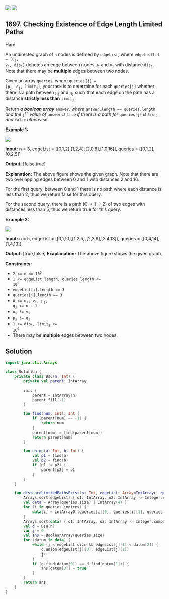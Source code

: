 [![](https://img.shields.io/github/stars/javadev/LeetCode-in-Kotlin?label=Stars&style=flat-square)](https://github.com/javadev/LeetCode-in-Kotlin)
[![](https://img.shields.io/github/forks/javadev/LeetCode-in-Kotlin?label=Fork%20me%20on%20GitHub%20&style=flat-square)](https://github.com/javadev/LeetCode-in-Kotlin/fork)

## 1697\. Checking Existence of Edge Length Limited Paths

Hard

An undirected graph of `n` nodes is defined by `edgeList`, where <code>edgeList[i] = [u<sub>i</sub>, v<sub>i</sub>, dis<sub>i</sub>]</code> denotes an edge between nodes <code>u<sub>i</sub></code> and <code>v<sub>i</sub></code> with distance <code>dis<sub>i</sub></code>. Note that there may be **multiple** edges between two nodes.

Given an array `queries`, where <code>queries[j] = [p<sub>j</sub>, q<sub>j</sub>, limit<sub>j</sub>]</code>, your task is to determine for each `queries[j]` whether there is a path between <code>p<sub>j</sub></code> and <code>q<sub>j</sub></code> such that each edge on the path has a distance **strictly less than** <code>limit<sub>j</sub></code> .

Return _a **boolean array**_ `answer`_, where_ `answer.length == queries.length` _and the_ <code>j<sup>th</sup></code> _value of_ `answer` _is_ `true` _if there is a path for_ `queries[j]` _is_ `true`_, and_ `false` _otherwise_.

**Example 1:**

![](https://assets.leetcode.com/uploads/2020/12/08/h.png)

**Input:** n = 3, edgeList = \[\[0,1,2],[1,2,4],[2,0,8],[1,0,16]], queries = \[\[0,1,2],[0,2,5]]

**Output:** [false,true]

**Explanation:** The above figure shows the given graph. Note that there are two overlapping edges between 0 and 1 with distances 2 and 16.

For the first query, between 0 and 1 there is no path where each distance is less than 2, thus we return false for this query.

For the second query, there is a path (0 -> 1 -> 2) of two edges with distances less than 5, thus we return true for this query.

**Example 2:**

![](https://assets.leetcode.com/uploads/2020/12/08/q.png)

**Input:** n = 5, edgeList = \[\[0,1,10],[1,2,5],[2,3,9],[3,4,13]], queries = \[\[0,4,14],[1,4,13]]

**Output:** [true,false] **Exaplanation:** The above figure shows the given graph.

**Constraints:**

*   <code>2 <= n <= 10<sup>5</sup></code>
*   <code>1 <= edgeList.length, queries.length <= 10<sup>5</sup></code>
*   `edgeList[i].length == 3`
*   `queries[j].length == 3`
*   <code>0 <= u<sub>i</sub>, v<sub>i</sub>, p<sub>j</sub>, q<sub>j</sub> <= n - 1</code>
*   <code>u<sub>i</sub> != v<sub>i</sub></code>
*   <code>p<sub>j</sub> != q<sub>j</sub></code>
*   <code>1 <= dis<sub>i</sub>, limit<sub>j</sub> <= 10<sup>9</sup></code>
*   There may be **multiple** edges between two nodes.

## Solution

```kotlin
import java.util.Arrays

class Solution {
    private class Dsu(n: Int) {
        private val parent: IntArray

        init {
            parent = IntArray(n)
            parent.fill(-1)
        }

        fun find(num: Int): Int {
            if (parent[num] == -1) {
                return num
            }
            parent[num] = find(parent[num])
            return parent[num]
        }

        fun union(a: Int, b: Int) {
            val p1 = find(a)
            val p2 = find(b)
            if (p1 != p2) {
                parent[p2] = p1
            }
        }
    }

    fun distanceLimitedPathsExist(n: Int, edgeList: Array<IntArray>, queries: Array<IntArray>): BooleanArray {
        Arrays.sort(edgeList) { o1: IntArray, o2: IntArray -> Integer.compare(o1[2], o2[2]) }
        val data = Array(queries.size) { IntArray(4) }
        for (i in queries.indices) {
            data[i] = intArrayOf(queries[i][0], queries[i][1], queries[i][2], i)
        }
        Arrays.sort(data) { o1: IntArray, o2: IntArray -> Integer.compare(o1[2], o2[2]) }
        val d = Dsu(n)
        var j = 0
        val ans = BooleanArray(queries.size)
        for (datum in data) {
            while (j < edgeList.size && edgeList[j][2] < datum[2]) {
                d.union(edgeList[j][0], edgeList[j][1])
                j++
            }
            if (d.find(datum[0]) == d.find(datum[1])) {
                ans[datum[3]] = true
            }
        }
        return ans
    }
}
```